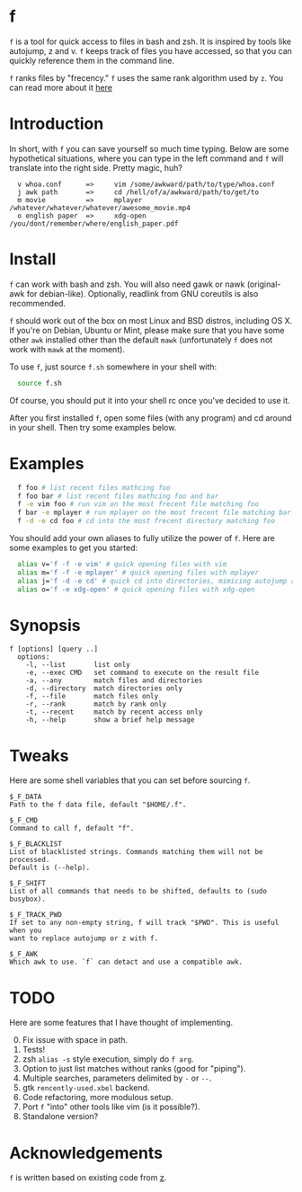 # f

`f` is a tool for quick access to files in bash and zsh. It is inspired by
tools like autojump, z and v. `f` keeps track of files you have accessed, so
that you can quickly reference them in the command line.

`f` ranks files by "frecency." `f` uses the same rank algorithm used by `z`.
You can read more about it [here](https://github.com/rupa/z/wiki/frecency)

# Introduction

In short, with `f` you can save yourself so much time typing. Below are some
hypothetical situations, where you can type in the left command and `f` will
translate into the right side. Pretty magic, huh?

```
  v whoa.conf      =>     vim /some/awkward/path/to/type/whoa.conf
  j awk path       =>     cd /hell/of/a/awkward/path/to/get/to
  m movie          =>     mplayer /whatever/whatever/whatever/awesome_movie.mp4
  o english paper  =>     xdg-open /you/dont/remember/where/english_paper.pdf
```

# Install

`f` can work with bash and zsh. You will also need gawk or nawk (original-awk
for debian-like). Optionally, readlink from GNU coreutils is also recommended.

`f` should work out of the box on most Linux and BSD distros, including OS X.
If you're on Debian, Ubuntu or Mint, please make sure that you have some other
`awk` installed other than the default `mawk` (unfortunately `f` does not work
with `mawk` at the moment).

To use `f`, just source `f.sh` somewhere in your shell with:

```sh
  source f.sh
```

Of course, you should put it into your shell rc once you've decided to use it.

After you first installed `f`, open some files (with any program) and cd around
in your shell. Then try some examples below.

# Examples

```sh
  f foo # list recent files mathcing foo
  f foo bar # list recent files mathcing foo and bar
  f -e vim foo # run vim on the most frecent file matching foo
  f bar -e mplayer # run mplayer on the most frecent file matching bar
  f -d -e cd foo # cd into the most frecent directory matching foo
```

You should add your own aliases to fully utilize the power of `f`. Here are
some examples to get you started:

```sh
  alias v='f -f -e vim' # quick opening files with vim
  alias m='f -f -e mplayer' # quick opening files with mplayer
  alias j='f -d -e cd' # quick cd into directories, mimicing autojump and z
  alias o='f -e xdg-open' # quick opening files with xdg-open
```

# Synopsis

```
f [options] [query ..]
  options:
    -l, --list       list only
    -e, --exec CMD   set command to execute on the result file
    -a, --any        match files and directories
    -d, --directory  match directories only
    -f, --file       match files only
    -r, --rank       match by rank only
    -t, --recent     match by recent access only
    -h, --help       show a brief help message
```

# Tweaks

Here are some shell variables that you can set before sourcing `f`.

```
$_F_DATA
Path to the f data file, default "$HOME/.f".

$_F_CMD
Command to call f, default "f".

$_F_BLACKLIST
List of blacklisted strings. Commands matching them will not be processed.
Default is (--help).

$_F_SHIFT
List of all commands that needs to be shifted, defaults to (sudo busybox).

$_F_TRACK_PWD
If set to any non-empty string, f will track "$PWD". This is useful when you
want to replace autojump or z with f.

$_F_AWK
Which awk to use. `f` can detact and use a compatible awk.
```

# TODO

Here are some features that I have thought of implementing.

0. Fix issue with space in path.
1. Tests!
2. zsh `alias -s` style execution, simply do `f arg`.
3. Option to just list matches without ranks (good for "piping").
4. Multiple searches, parameters delimited by `-` or `--`.
5. gtk `rencently-used.xbel` backend.
6. Code refactoring, more modulous setup.
7. Port `f` "into" other tools like vim (is it possible?).
8. Standalone version?

# Acknowledgements

`f` is written based on existing code from [z](https://github.com/rupa/z).

